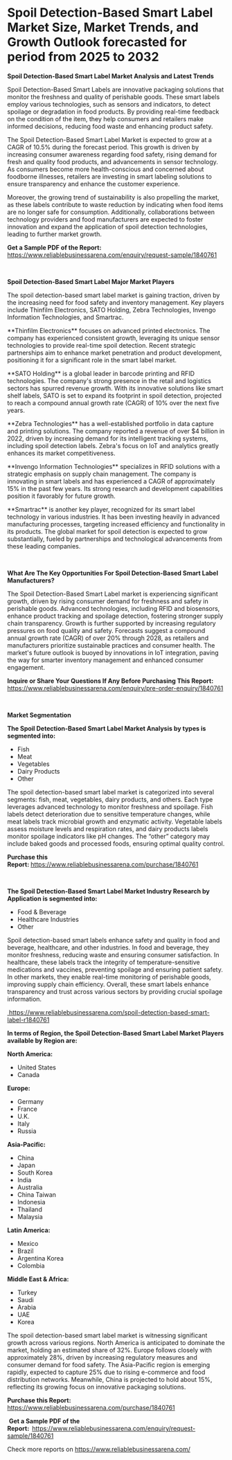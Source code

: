 <p><h1>Spoil Detection-Based Smart Label Market Size, Market Trends, and Growth Outlook forecasted for period from 2025 to 2032</h1></p><p><strong>Spoil Detection-Based Smart Label Market Analysis and Latest Trends</strong></p>
<p><p>Spoil Detection-Based Smart Labels are innovative packaging solutions that monitor the freshness and quality of perishable goods. These smart labels employ various technologies, such as sensors and indicators, to detect spoilage or degradation in food products. By providing real-time feedback on the condition of the item, they help consumers and retailers make informed decisions, reducing food waste and enhancing product safety.</p><p>The Spoil Detection-Based Smart Label Market is expected to grow at a CAGR of 10.5% during the forecast period. This growth is driven by increasing consumer awareness regarding food safety, rising demand for fresh and quality food products, and advancements in sensor technology. As consumers become more health-conscious and concerned about foodborne illnesses, retailers are investing in smart labeling solutions to ensure transparency and enhance the customer experience.</p><p>Moreover, the growing trend of sustainability is also propelling the market, as these labels contribute to waste reduction by indicating when food items are no longer safe for consumption. Additionally, collaborations between technology providers and food manufacturers are expected to foster innovation and expand the application of spoil detection technologies, leading to further market growth.</p></p>
<p><strong>Get a Sample PDF of the Report:&nbsp;</strong> <a href="https://www.reliablebusinessarena.com/enquiry/request-sample/1840761?utm_campaign=2269&utm_medium=2&utm_source=Github&utm_content=ia&utm_term=03022025&utm_id=spoil-detection-based-smart-label">https://www.reliablebusinessarena.com/enquiry/request-sample/1840761</a></p>
<p>&nbsp;</p>
<p><strong>Spoil Detection-Based Smart Label Major Market Players</strong></p>
<p><p>The spoil detection-based smart label market is gaining traction, driven by the increasing need for food safety and inventory management. Key players include Thinfilm Electronics, SATO Holding, Zebra Technologies, Invengo Information Technologies, and Smartrac.</p><p>**Thinfilm Electronics** focuses on advanced printed electronics. The company has experienced consistent growth, leveraging its unique sensor technologies to provide real-time spoil detection. Recent strategic partnerships aim to enhance market penetration and product development, positioning it for a significant role in the smart label market.</p><p>**SATO Holding** is a global leader in barcode printing and RFID technologies. The company's strong presence in the retail and logistics sectors has spurred revenue growth. With its innovative solutions like smart shelf labels, SATO is set to expand its footprint in spoil detection, projected to reach a compound annual growth rate (CAGR) of 10% over the next five years.</p><p>**Zebra Technologies** has a well-established portfolio in data capture and printing solutions. The company reported a revenue of over $4 billion in 2022, driven by increasing demand for its intelligent tracking systems, including spoil detection labels. Zebra's focus on IoT and analytics greatly enhances its market competitiveness.</p><p>**Invengo Information Technologies** specializes in RFID solutions with a strategic emphasis on supply chain management. The company is innovating in smart labels and has experienced a CAGR of approximately 15% in the past few years. Its strong research and development capabilities position it favorably for future growth.</p><p>**Smartrac** is another key player, recognized for its smart label technology in various industries. It has been investing heavily in advanced manufacturing processes, targeting increased efficiency and functionality in its products. The global market for spoil detection is expected to grow substantially, fueled by partnerships and technological advancements from these leading companies.</p></p>
<p>&nbsp;</p>
<p><strong>What Are The Key Opportunities For Spoil Detection-Based Smart Label Manufacturers?</strong></p>
<p><p>The Spoil Detection-Based Smart Label market is experiencing significant growth, driven by rising consumer demand for freshness and safety in perishable goods. Advanced technologies, including RFID and biosensors, enhance product tracking and spoilage detection, fostering stronger supply chain transparency. Growth is further supported by increasing regulatory pressures on food quality and safety. Forecasts suggest a compound annual growth rate (CAGR) of over 20% through 2028, as retailers and manufacturers prioritize sustainable practices and consumer health. The market's future outlook is buoyed by innovations in IoT integration, paving the way for smarter inventory management and enhanced consumer engagement.</p></p>
<p><strong>Inquire or Share Your Questions If Any Before Purchasing This Report:</strong> <a href="https://www.reliablebusinessarena.com/enquiry/pre-order-enquiry/1840761?utm_campaign=2269&utm_medium=2&utm_source=Github&utm_content=ia&utm_term=03022025&utm_id=spoil-detection-based-smart-label">https://www.reliablebusinessarena.com/enquiry/pre-order-enquiry/1840761</a></p>
<p>&nbsp;</p>
<p><strong>Market Segmentation</strong></p>
<p><strong>The Spoil Detection-Based Smart Label Market Analysis by types is segmented into:</strong></p>
<p><ul><li>Fish</li><li>Meat</li><li>Vegetables</li><li>Dairy Products</li><li>Other</li></ul></p>
<p><p>The spoil detection-based smart label market is categorized into several segments: fish, meat, vegetables, dairy products, and others. Each type leverages advanced technology to monitor freshness and spoilage. Fish labels detect deterioration due to sensitive temperature changes, while meat labels track microbial growth and enzymatic activity. Vegetable labels assess moisture levels and respiration rates, and dairy products labels monitor spoilage indicators like pH changes. The “other” category may include baked goods and processed foods, ensuring optimal quality control.</p></p>
<p><strong>Purchase this Report:&nbsp;</strong><a href="https://www.reliablebusinessarena.com/purchase/1840761?utm_campaign=2269&utm_medium=2&utm_source=Github&utm_content=ia&utm_term=03022025&utm_id=spoil-detection-based-smart-label">https://www.reliablebusinessarena.com/purchase/1840761</a></p>
<p>&nbsp;</p>
<p><strong>The Spoil Detection-Based Smart Label Market Industry Research by Application is segmented into:</strong></p>
<p><ul><li>Food & Beverage</li><li>Healthcare Industries</li><li>Other</li></ul></p>
<p><p>Spoil detection-based smart labels enhance safety and quality in food and beverage, healthcare, and other industries. In food and beverage, they monitor freshness, reducing waste and ensuring consumer satisfaction. In healthcare, these labels track the integrity of temperature-sensitive medications and vaccines, preventing spoilage and ensuring patient safety. In other markets, they enable real-time monitoring of perishable goods, improving supply chain efficiency. Overall, these smart labels enhance transparency and trust across various sectors by providing crucial spoilage information.</p></p>
<p><a href="https://www.reliablebusinessarena.com/spoil-detection-based-smart-label-r1840761?utm_campaign=2269&utm_medium=2&utm_source=Github&utm_content=ia&utm_term=03022025&utm_id=spoil-detection-based-smart-label">&nbsp;https://www.reliablebusinessarena.com/spoil-detection-based-smart-label-r1840761</a></p>
<p><strong>In terms of Region, the Spoil Detection-Based Smart Label Market Players available by Region are:</strong></p>
<p>
    <p> <strong> North America: </strong>
        <ul>
            <li>United States</li>
            <li>Canada</li>
        </ul>
        </p> 
    <p> <strong> Europe: </strong>
        <ul>
            <li>Germany</li>
            <li>France</li>
            <li>U.K.</li>
            <li>Italy</li>
            <li>Russia</li>
        </ul>
        </p> 
    <p> <strong> Asia-Pacific: </strong>
        <ul>
            <li>China</li>
            <li>Japan</li>
            <li>South Korea</li>
            <li>India</li>
            <li>Australia</li>
            <li>China Taiwan</li>
            <li>Indonesia</li>
            <li>Thailand</li>
            <li>Malaysia</li>
        </ul>
        </p> 
    <p> <strong> Latin America: </strong>
        <ul>
            <li>Mexico</li>
            <li>Brazil</li>
            <li>Argentina Korea</li>
            <li>Colombia</li>
        </ul>
        </p> 
    <p> <strong> Middle East & Africa: </strong>
        <ul>
            <li>Turkey</li>
            <li>Saudi</li>
            <li>Arabia</li>
            <li>UAE</li>
            <li>Korea</li>
        </ul>
    </p>
    </p>
<p><p>The spoil detection-based smart label market is witnessing significant growth across various regions. North America is anticipated to dominate the market, holding an estimated share of 32%. Europe follows closely with approximately 28%, driven by increasing regulatory measures and consumer demand for food safety. The Asia-Pacific region is emerging rapidly, expected to capture 25% due to rising e-commerce and food distribution networks. Meanwhile, China is projected to hold about 15%, reflecting its growing focus on innovative packaging solutions.</p></p>
<p><strong>Purchase this Report: </strong><a href="https://www.reliablebusinessarena.com/purchase/1840761?utm_campaign=2269&utm_medium=2&utm_source=Github&utm_content=ia&utm_term=03022025&utm_id=spoil-detection-based-smart-label">https://www.reliablebusinessarena.com/purchase/1840761</a></p>
<p>&nbsp;<strong>Get a Sample PDF of the Report:&nbsp;&nbsp;</strong><a href="https://www.reliablebusinessarena.com/enquiry/request-sample/1840761?utm_campaign=2269&utm_medium=2&utm_source=Github&utm_content=ia&utm_term=03022025&utm_id=spoil-detection-based-smart-label">https://www.reliablebusinessarena.com/enquiry/request-sample/1840761</a></p>
<p><strong></strong></p>
<p>Check more reports on <a href="https://www.reliablebusinessarena.com/?utm_campaign=2269&utm_medium=2&utm_source=Github&utm_content=ia&utm_term=03022025&utm_id=spoil-detection-based-smart-label">https://www.reliablebusinessarena.com/</a></p>